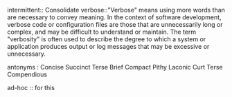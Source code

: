 intermittent::
Consolidate
verbose::"Verbose" means using more words than are necessary to convey meaning. In the context of software development, verbose code or configuration files are those that are unnecessarily long or complex, and may be difficult to understand or maintain. The term "verbosity" is often used to describe the degree to which a system or application produces output or log messages that may be excessive or unnecessary.

antonyms : Concise
Succinct
Terse
Brief
Compact
Pithy
Laconic
Curt
Terse
Compendious

ad-hoc :: for this